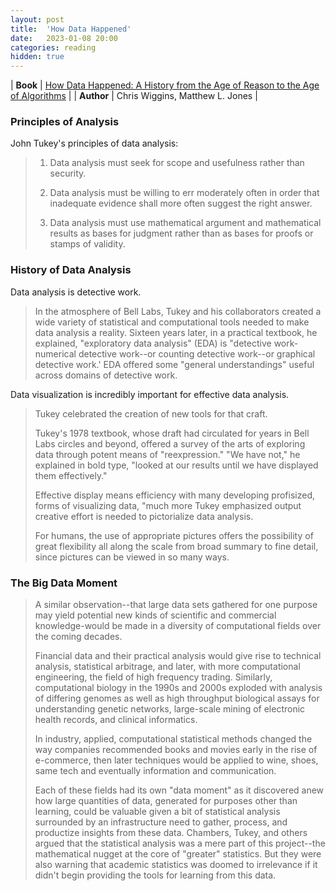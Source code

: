 ```yaml
---
layout: post
title:  'How Data Happened'
date:   2023-01-08 20:00
categories: reading
hidden: true
---
```


| **Book** | [How Data Happened: A History from the Age of Reason to the Age of Algorithms](https://www.amazon.com/How-Data-Happened-History-Algorithms/dp/1324006730/ref=sr_1_1?crid=172NRDWCQNM0O&dib=eyJ2IjoiMSJ9.WK8sMtXeBgkmL03BgjIJvOF_mNJwVp6QK_YbJ6KaOtb5SuA6cbTkzaKhgZuFd9Y1bgAk2X_taPvZsc4IW6LVSd5Lj0JEMha7wjLhLuXchCEzVL4DLicIGLKcbisj_7CBOMgtoj4c6UVje3nsAM60LbmWg2PzUA729TVg1Rh6jZx3j_kpfczCSP-dGvErgtqMqBg9CrXQ42aLYlP3NX7hSQ_CkFa32t9obEvHOtfY92I.CkqwlTzJStSDP82eVHBS1eThaIwwPXuti4r0yyj1lU0&dib_tag=se&keywords=how+data+happened&qid=1730513762&s=books&sprefix=how+data+happened%2Cstripbooks%2C89&sr=1-1) |
| **Author** |  Chris Wiggins, Matthew L. Jones |

### Principles of Analysis 

John Tukey's principles of data analysis: 

> 1. Data analysis must seek for scope and usefulness rather than security. 
> 
> 2. Data analysis must be willing to err moderately often in order that inadequate evidence shall more often suggest the right answer.
> 
> 3. Data analysis must use mathematical argument and mathematical results as bases for judgment rather than as bases for proofs or stamps of validity.


### History of Data Analysis

Data analysis is detective work. 

> In the atmosphere of Bell Labs, Tukey and his collaborators created a wide variety of statistical and computational tools needed to make data analysis a reality. Sixteen years later, in a practical textbook, he explained, "exploratory data analysis" (EDA) is "detective work-numerical detective work--or counting detective work--or graphical detective work.' EDA offered some "general understandings" useful across domains of detective work. 

Data visualization is incredibly important for effective data analysis.  

> Tukey celebrated the creation of new tools for that craft. 
> 
> Tukey's 1978 textbook, whose draft had circulated for years in Bell Labs circles and beyond, offered a survey of the arts of exploring data through potent means of "reexpression." "We have not," he explained in bold type, "looked at our results until we have displayed them effectively."
> 
> Effective display means efficiency with many developing profisized, forms of visualizing data,
"much more Tukey emphasized output creative effort is needed to pictorialize data analysis. 
> 
> For humans, the use of appropriate pictures offers the possibility of great flexibility all along the scale from broad summary to fine detail, since pictures can be viewed in so many ways.

### The Big Data Moment

> A similar observation--that large data sets gathered for one purpose may yield potential new kinds of scientific and commercial knowledge-would be made in a diversity of computational fields over the coming decades. 
> 
> Financial data and their practical analysis would give rise to technical analysis, statistical arbitrage, and later, with more computational engineering, the field of high frequency trading. Similarly, computational biology in the 1990s and 2000s exploded with analysis of differing genomes as well as high throughput biological assays for understanding genetic networks, large-scale mining of electronic health records, and clinical informatics. 
> 
> In industry, applied, computational statistical methods changed the way companies recommended books and movies early in the rise of e-commerce, then later techniques would be applied to wine, shoes, same tech and eventually information and communication. 
> 
> Each of these fields had its own "data moment" as it discovered anew how large quantities of data, generated for purposes other than learning, could be valuable given a bit of statistical analysis surrounded by an infrastructure need to gather, process, and productize insights from these data. Chambers, Tukey, and others argued that the statistical analysis was a mere part of this project--the mathematical nugget at the core of "greater" statistics. But they were also warning that academic statistics was doomed to irrelevance if it didn't begin providing the tools for learning from this data.


